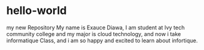 # hello-world
my new Repository
My name is Exauce Diawa, I am student at Ivy tech community college and my major is cloud technology, and now i take informatique Class, and i am so happy and excited to learn about infortique.
